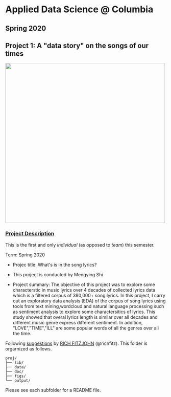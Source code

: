 # Applied Data Science @ Columbia
## Spring 2020
## Project 1: A "data story" on the songs of our times

<img src="figs/title1.jpeg" width="500">

### [Project Description](doc/)
This is the first and only *individual* (as opposed to *team*) this semester. 

Term: Spring 2020

+ Projec title: What's is in the song lyrics?
+ This project is conducted by Mengying Shi

+ Project summary: The objective of this project was to explore some characterstic in music lyrics over 4 decades of collected lyrics data which is a filtered corpus of 380,000+ song lyrics. In this project, I carry out an exploratory data analysis (EDA) of the corpus of song lyrics using tools from text mining,wordcloud and natural language processing such as sentiment analysis to explore some charactersitics of lyrics. This study showed that overal lyrics length is similar over all decades and different music genre express different sentiment. In addition, "LOVE","TIME","ILL" are some popular words of all the genres over all the time.

Following [suggestions](http://nicercode.github.io/blog/2013-04-05-projects/) by [RICH FITZJOHN](http://nicercode.github.io/about/#Team) (@richfitz). This folder is orgarnized as follows.

```
proj/
├── lib/
├── data/
├── doc/
├── figs/
└── output/
```

Please see each subfolder for a README file.
